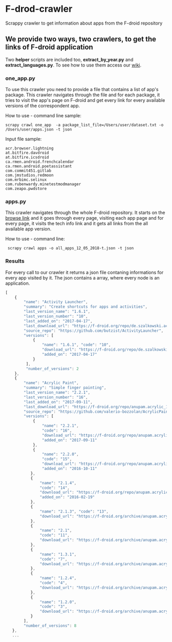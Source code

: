 # F-drod-crawler
Scrappy crawler to get information about apps from the F-droid repository 

## We provide two ways, two crawlers, to get the links of F-droid application

Two **helper** scripts are included too, **extract_by_year.py** and **extract_languages.py**.
To see how to use them access our [wiki](https://github.com/brunomateus/f-droid-crawler/wiki).

### one_app.py

To use this crawler you need to provide a file that contains a list of app's package. 
This crawler navigates through the file and for each package, it tries to visit the app's
page on F-droid and get every link for every available versions of the correspondent app.

How to use - command line sample:

```
scrapy crawl one_app  -a package_list_file=/Users/user/dataset.txt -o /Users/user/apps.json -t json
```

Input file sample:

```
acr.browser.lightning
at.bitfire.davdroid
at.bitfire.icsdroid
ca.rmen.android.frenchcalendar
ca.rmen.android.poetassistant
com.commit451.gitlab
com.jmstudios.redmoon
com.mrbimc.selinux
com.rubenwardy.minetestmodmanager
com.zeapo.pwdstore
```
### apps.py

This crawler navigates through the whole F-droid repository. It starts on the [browse link](https://f-droid.org/en/packages/)
and it goes through every page, visiting each app page and for every page,  it visits the tech info link and it gets
all links from the all available app version.

How to use - command line:

```
 scrapy crawl apps -o all_apps_12_05_2018-t.json -t json
```

### Results
For every call to our crawler it returns a json file contaning informations for every app visited by it.
The json contains a array, where every node is an application. 

```javascript
[
    {   
        "name": "Activity Launcher", 
        "summary": "Create shortcuts for apps and activities", 
        "last_version_name": "1.6.1", 
        "last_version_number": "10", 
        "last_added_on": "2017-04-17", 
        "last_download_url": "https://f-droid.org/repo/de.szalkowski.activitylauncher_10.apk", 
        "source_repo": "https://github.com/butzist/ActivityLauncher", 
        "versions": [
            {
                "name": "1.6.1", "code": "10", 
                "download_url": "https://f-droid.org/repo/de.szalkowski.activitylauncher_10.apk", 
                "added_on": "2017-04-17"
            }
         ], 
         "number_of_versions": 2
    },
    {
        "name": "Acrylic Paint", 
        "summary": "Simple finger painting", 
        "last_version_name": "2.2.1", 
        "last_version_number": "16", 
        "last_added_on": "2017-09-11", 
        "last_download_url": "https://f-droid.org/repo/anupam.acrylic_16.apk", 
        "source_repo": "https://github.com/valerio-bozzolan/AcrylicPaint", 
        "versions": [
            {
                "name": "2.2.1", 
                "code": "16", 
                "download_url": "https://f-droid.org/repo/anupam.acrylic_16.apk", 
                "added_on": "2017-09-11"
            }, 
            {
                "name": "2.2.0", 
                "code": "15", 
                "download_url": "https://f-droid.org/repo/anupam.acrylic_15.apk", 
                "added_on": "2016-10-11"
           }, 
           {
               "name": "2.1.4", 
               "code": "14", 
               "download_url": "https://f-droid.org/repo/anupam.acrylic_14.apk", 
               "added_on": "2016-02-19"
           }, 
           {
               "name": "2.1.3", "code": "13", 
               "download_url": "https://f-droid.org/archive/anupam.acrylic_13.apk"
           }, 
           {
               "name": "2.1", 
               "code": "11", 
               "download_url": "https://f-droid.org/archive/anupam.acrylic_11.apk"
           }, 
           {
               "name": "1.3.1", 
               "code": "7", 
               "download_url": "https://f-droid.org/archive/anupam.acrylic_7.apk"
           }, 
           {
               "name": "1.2.4", 
               "code": "4", 
               "download_url": "https://f-droid.org/archive/anupam.acrylic_4.apk"
           }, 
           {
               "name": "1.2.0", 
               "code": "3", 
               "download_url": "https://f-droid.org/archive/anupam.acrylic_3.apk"
           }
        ], 
        "number_of_versions": 8
   },
   ...
```
